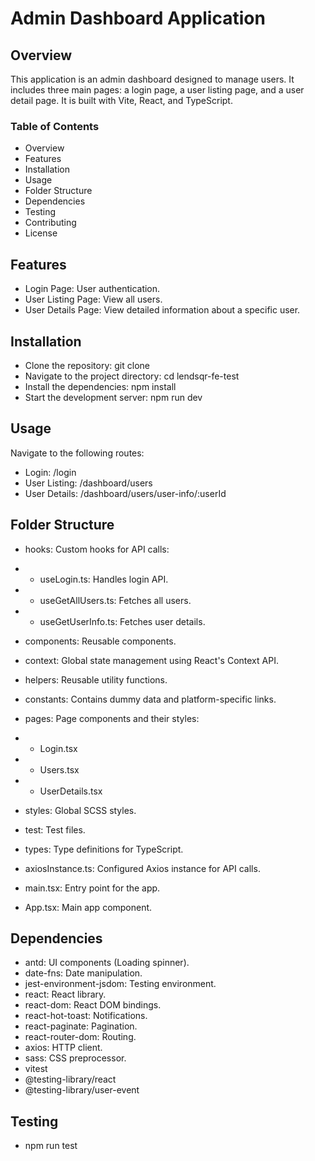 # Admin Dashboard Application

## Overview

This application is an admin dashboard designed to manage users. It includes three main pages: a login page, a user listing page, and a user detail page. It is built with Vite, React, and TypeScript.

### Table of Contents

- Overview
- Features
- Installation
- Usage
- Folder Structure
- Dependencies
- Testing
- Contributing
- License

## Features

- Login Page: User authentication.
- User Listing Page: View all users.
- User Details Page: View detailed information about a specific user.

## Installation

- Clone the repository:
  git clone [<repository-url>](https://github.com/Wills-dev/lendsqr-fe-test.git)
  <br/>
- Navigate to the project directory:
  cd lendsqr-fe-test
  <br/>
- Install the dependencies:
  npm install
  <br/>
- Start the development server:
  npm run dev
  <br/>

## Usage

Navigate to the following routes:

- Login: /login
- User Listing: /dashboard/users
- User Details: /dashboard/users/user-info/:userId

## Folder Structure

- hooks: Custom hooks for API calls:

- - useLogin.ts: Handles login API.
- - useGetAllUsers.ts: Fetches all users.
- - useGetUserInfo.ts: Fetches user details.

- components: Reusable components.

- context: Global state management using React's Context API.

- helpers: Reusable utility functions.

- constants: Contains dummy data and platform-specific links.

- pages: Page components and their styles:

- - Login.tsx
- - Users.tsx
- - UserDetails.tsx

- styles: Global SCSS styles.

- test: Test files.

- types: Type definitions for TypeScript.

- axiosInstance.ts: Configured Axios instance for API calls.

- main.tsx: Entry point for the app.

- App.tsx: Main app component.

## Dependencies

- antd: UI components (Loading spinner).
- date-fns: Date manipulation.
- jest-environment-jsdom: Testing environment.
- react: React library.
- react-dom: React DOM bindings.
- react-hot-toast: Notifications.
- react-paginate: Pagination.
- react-router-dom: Routing.
- axios: HTTP client.
- sass: CSS preprocessor.
- vitest
- @testing-library/react
- @testing-library/user-event

## Testing

- npm run test
